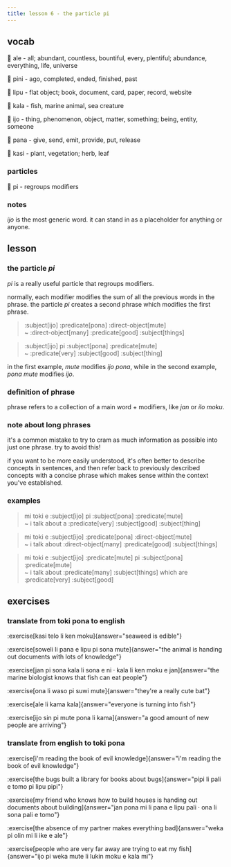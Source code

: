```yaml
---
title: lesson 6 - the particle pi
---
```


## vocab
󱤄 ale - all; abundant, countless, bountiful, every, plentiful; abundance, everything, life, universe

󱥐 pini - ago, completed, ended, finished, past

󱤪 lipu - flat object; book, document, card, paper, record, website

󱤔 kala - fish, marine animal, sea creature

󱤌 ijo - thing, phenomenon, object, matter, something; being, entity, someone

󱥌 pana - give, send, emit, provide, put, release

󱤗 kasi - plant, vegetation; herb, leaf

### particles
󱥍 pi - regroups modifiers

### notes
*ijo* is the most generic word. it can stand in as a placeholder for anything or anyone.

## lesson
### the particle *pi*
*pi* is a really useful particle that regroups modifiers.

normally, each modifier modifies the sum of all the previous words in the phrase. the particle *pi* creates a second phrase which modifies the first phrase.

> :subject[ijo] :predicate[pona] :direct-object[mute] \
> ~ :direct-object[many] :predicate[good] :subject[things]

> :subject[ijo] pi :subject[pona] :predicate[mute] \
> ~ :predicate[very] :subject[good] :subject[thing]

in the first example, *mute* modifies *ijo pona*, while in the second example, *pona mute* modifies *ijo*.

### definition of phrase
phrase refers to a collection of a main word + modifiers, like *jan* or *ilo moku*.

### note about long phrases
it's a common mistake to try to cram as much information as possible into just one phrase. try to avoid this!

if you want to be more easily understood, it's often better to describe concepts in sentences, and then refer back to previously described concepts with a concise phrase which makes sense within the context you've established.

### examples
> mi toki e :subject[ijo] pi :subject[pona] :predicate[mute] \
> ~ i talk about a :predicate[very] :subject[good] :subject[thing]

> mi toki e :subject[ijo] :predicate[pona] :direct-object[mute] \
> ~ i talk about :direct-object[many] :predicate[good] :subject[things]

> mi toki e :subject[ijo] :predicate[mute] pi :subject[pona] :predicate[mute] \
> ~ i talk about :predicate[many] :subject[things] which are :predicate[very] :subject[good]

## exercises
### translate from toki pona to english
:exercise[kasi telo li ken moku]{answer="seaweed is edible"}

:exercise[soweli li pana e lipu pi sona mute]{answer="the animal is handing out documents with lots of knowledge"}

:exercise[jan pi sona kala li sona e ni · kala li ken moku e jan]{answer="the marine biologist knows that fish can eat people"}

:exercise[ona li waso pi suwi mute]{answer="they're a really cute bat"}

:exercise[ale li kama kala]{answer="everyone is turning into fish"}

:exercise[ijo sin pi mute pona li kama]{answer="a good amount of new people are arriving"}

### translate from english to toki pona
:exercise[i'm reading the book of evil knowledge]{answer="i'm reading the book of evil knowledge"}

:exercise[the bugs built a library for books about bugs]{answer="pipi li pali e tomo pi lipu pipi"}

:exercise[my friend who knows how to build houses is handing out documents about building]{answer="jan pona mi li pana e lipu pali · ona li sona pali e tomo"}

:exercise[the absence of my partner makes everything bad]{answer="weka pi olin mi li ike e ale"}

:exercise[people who are very far away are trying to eat my fish]{answer="ijo pi weka mute li lukin moku e kala mi"}
